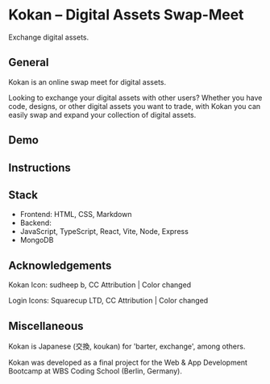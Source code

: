 # Kokan – Digital Assets Swap-Meet

Exchange digital assets.

## General

Kokan is an online swap meet for digital assets.

Looking to exchange your digital assets with other users? Whether you have code, designs, or other digital assets you want to trade, with Kokan you can easily swap and expand your collection of digital assets.

## Demo

## Instructions

## Stack

* Frontend: HTML, CSS, Markdown 
* Backend:
 * JavaScript, TypeScript, React, Vite, Node, Express
 * MongoDB

## Acknowledgements

Kokan Icon: sudheep b, CC Attribution | Color changed 

Login Icons: Squarecup LTD, CC Attribution | Color changed 

## Miscellaneous
Kokan is Japanese (交換, koukan) for 'barter, exchange', among others.

Kokan was developed as a final project for the Web & App Development Bootcamp at WBS Coding School (Berlin, Germany).